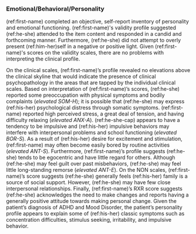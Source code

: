 ### Emotional/Behavioral/Personality

(ref:first-name) completed an objective, self-report inventory of personality
and emotional functioning. (ref:first-name)'s validity profile suggested
(ref:he-she) attended to the item content and responded in a candid and
forthcoming manner. Furthermore, (ref:he-she) did not attempt to overly present
(ref:him-her)self in a negative or positive light. Given (ref:first-name)'s
scores on the validity scales, there are no problems with interpreting the
clinical profile.

On the clinical scales, (ref:first-name)’s profile revealed no elevations above
the clinical skyline that would indicate the presence of clinical
psychopathology in the areas that are tapped by the individual clinical scales.
Based on interpretation of (ref:first-name)’s scores, (ref:he-she) reported some
preoccupation with physical symptoms and bodily complaints (_elevated SOM-H_);
it is possible that (ref:he-she) may express (ref:his-her) psychological
distress through somatic symptoms. (ref:first-name) reported high perceived
stress, a great deal of tension, and having difficulty relaxing (_elevated
ANX-A_). (ref:he-she-cap) appears to have a tendency to be impulsive and
(ref:his-her) impulsive behaviors may interfere with interpersonal problems and
school functioning (_elevated BOR-S_). As a result of (ref:his-her) desire for
excitement and stimulation, (ref:first-name) may often become easily bored by
routine activities (_elevated ANT-S_). Furthermore, (ref:first-name)’s profile
suggests (ref:he-she) tends to be egocentric and have little regard for others.
Although (ref:he-she) may feel guilt over past misbehaviors, (ref:he-she) may
feel little long-standing remorse (_elevated ANT-E_). On the NON scales,
(ref:first-name)’s score suggests (ref:he-she) generally feels (ref:his-her)
family is a source of social support. However, (ref:he-she) may have few close
interpersonal relationships. Finally, (ref:first-name)’s RXR score suggests
(ref:he-she) acknowledges the need to make changes and reports having a
generally positive attitude towards making personal change. Given the patient’s
diagnosis of ADHD and Mood Disorder, the patient’s personality profile appears
to explain some of (ref:his-her) classic symptoms such as concentration
difficulties, stimulus seeking, irritability, and impulsive behavior.
